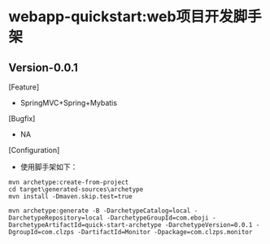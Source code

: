 webapp-quickstart:web项目开发脚手架
========================

Version-0.0.1
--------------------------
[Feature]
* SpringMVC+Spring+Mybatis

[Bugfix]
* NA

[Configuration]
* 使用脚手架如下：
```
mvn archetype:create-from-project
cd target\generated-sources\archetype
mvn install -Dmaven.skip.test=true

mvn archetype:generate -B -DarchetypeCatalog=local -DarchetypeRepository=local -DarchetypeGroupId=com.eboji -DarchetypeArtifactId=quick-start-archetype -DarchetypeVersion=0.0.1 -DgroupId=com.clzps -DartifactId=Monitor -Dpackage=com.clzps.monitor
```


